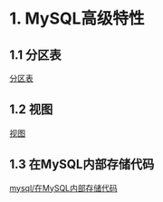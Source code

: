 
# 1. MySQL高级特性
## 1.1 分区表
[分区表](./MySQL分区表.md)

## 1.2 视图
[视图](./视图.md)

## 1.3 在MySQL内部存储代码
[mysql/在MySQL内部存储代码](./在MySQL内部存储代码.md)